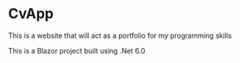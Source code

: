 # CvApp
This is a website that will act as a portfolio for my programming skills

This is a Blazor project built using .Net 6.0
